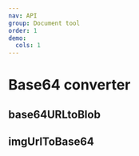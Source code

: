 ```yaml
---
nav: API
group: Document tool
order: 1
demo:
  cols: 1
---
```


# Base64 converter

## base64URLtoBlob

<code src="../../example/file/base64URLtoBlob.en-US.tsx"></code>

## imgUrlToBase64

<code src="../../example/file/imgUrlToBase64.en-US.tsx"></code>
